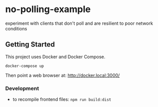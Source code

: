 # no-polling-example

experiment with clients that don't poll and are resilient to poor network conditions


## Getting Started

This project uses Docker and Docker Compose.

```
docker-compose up
```

Then point a web browser at: http://docker.local:3000/


### Development

- to recompile frontend files: `npm run build:dist`
